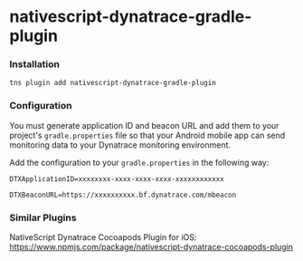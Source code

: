# nativescript-dynatrace-gradle-plugin

### Installation 

`tns plugin add nativescript-dynatrace-gradle-plugin`

### Configuration

You must generate application ID and beacon URL and add them to your project's `gradle.properties` file so that your Android mobile app can send monitoring data to your Dynatrace monitoring environment.

Add the configuration to your `gradle.properties` in the following way:

`DTXApplicationID=xxxxxxxx-xxxx-xxxx-xxxx-xxxxxxxxxxxx`

`DTXBeaconURL=https://xxxxxxxxxx.bf.dynatrace.com/mbeacon`

### Similar Plugins

NativeScript Dynatrace Cocoapods Plugin for iOS: https://www.npmjs.com/package/nativescript-dynatrace-cocoapods-plugin
